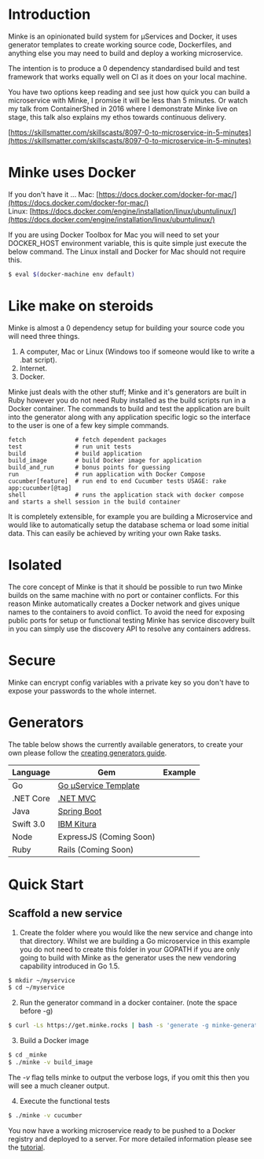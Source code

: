 # Introduction
Minke is an opinionated build system for μServices and Docker, it uses generator templates to create working source code, Dockerfiles, and anything else you may need to build and deploy a working microservice.

The intention is to produce a 0 dependency standardised build and test framework that works equally well on CI as it does on your local machine.

<asciinema-player src="/ascii/asciicast-105820.json" autoplay="1" preload="1"></asciinema-player>

You have two options keep reading and see just how quick you can build a microservice with Minke,  I promise it will be less than 5 minutes.  Or watch my talk from ContainerShed in 2016 where I demonstrate Minke live on stage, this talk also explains my ethos towards continuous delivery.

[https://skillsmatter.com/skillscasts/8097-0-to-microservice-in-5-minutes](https://skillsmatter.com/skillscasts/8097-0-to-microservice-in-5-minutes)

# Minke uses Docker
If you don't have it ...
Mac: [https://docs.docker.com/docker-for-mac/](https://docs.docker.com/docker-for-mac/)  
Linux: [https://docs.docker.com/engine/installation/linux/ubuntulinux/](https://docs.docker.com/engine/installation/linux/ubuntulinux/)  

If you are using Docker Toolbox for Mac you will need to set your DOCKER_HOST environment variable, this is quite simple just execute the below command.  The Linux install and Docker for Mac should not require this.

```bash
$ eval $(docker-machine env default)
```

# Like make on steroids
Minke is almost a 0 dependency setup for building your source code you will need three things.
1. A computer, Mac or Linux (Windows too if someone would like to write a .bat script).
2. Internet.
3. Docker.

Minke just deals with the other stuff; Minke and it's generators are built in Ruby however you do not need Ruby installed as the build scripts run in a Docker container.  The commands to build and test the application are built into the generator along with any application specific logic so the interface to the user is one of a few key simple commands.

```
fetch              # fetch dependent packages
test               # run unit tests
build              # build application
build_image        # build Docker image for application
build_and_run      # bonus points for guessing
run                # run application with Docker Compose
cucumber[feature]  # run end to end Cucumber tests USAGE: rake app:cucumber[@tag]
shell              # runs the application stack with docker compose and starts a shell session in the build container
```

It is completely extensible, for example you are building a Microservice and would like to automatically setup the database schema or load some initial data.  This can easily be achieved by writing your own Rake tasks.


# Isolated
The core concept of Minke is that it should be possible to run two Minke builds on the same machine with no port or container conflicts.  For this reason Minke automatically creates a Docker network and gives unique names to the containers to avoid conflict.  To avoid the need for exposing public ports for setup or functional testing Minke has service discovery built in you can simply use the discovery API to resolve any containers address.


# Secure
Minke can encrypt config variables with a private key so you don't have to expose your passwords to the whole internet.

# Generators
The table below shows the currently available generators, to create your own please follow the [creating generators guide](#).

| Language  |  Gem                                                                                      | Example      |
| --------- | ----------------------------------------------------------------------------------------- | ------------ |
| Go        | [Go μService Template](https://github.com/nicholasjackson/minke-generator-go)             |              |
| .NET Core | [.NET MVC](https://github.com/nicholasjackson/minke-generator-netmvc)                     |              |
| Java      | [Spring Boot](https://github.com/notonthehighstreet/minke-generator-spring)               |              |
| Swift 3.0 | [IBM Kitura](https://github.com/nicholasjackson/minke-generator-swift)                    |              |
| Node      | ExpressJS (Coming Soon)                                                                   |              |
| Ruby      | Rails (Coming Soon)                                                                       |              |

# Quick Start

## Scaffold a new service
1. Create the folder where you would like the new service and change into that directory.  Whilst we are building a Go microservice in this example you do not need to create this folder in your GOPATH if you are only going to build with Minke as the generator uses the new vendoring capability introduced in Go 1.5.

```bash
$ mkdir ~/myservice
$ cd ~/myservice
```

2. Run the generator command in a docker container. (note the space before -g)

```bash
$ curl -Ls https://get.minke.rocks | bash -s 'generate -g minke-generator-go -o $(pwd) -n github.com/nicholasjackson -a myservice'
```

3. Build a Docker image

```bash
$ cd _minke
$ ./minke -v build_image
```

The *-v* flag tells minke to output the verbose logs, if you omit this then you will see a much cleaner output.

4. Execute the functional tests

```bash
$ ./minke -v cucumber
```

You now have a working microservice ready to be pushed to a Docker registry and deployed to a server.  For more detailed information please see the [tutorial](tutorial.html).

